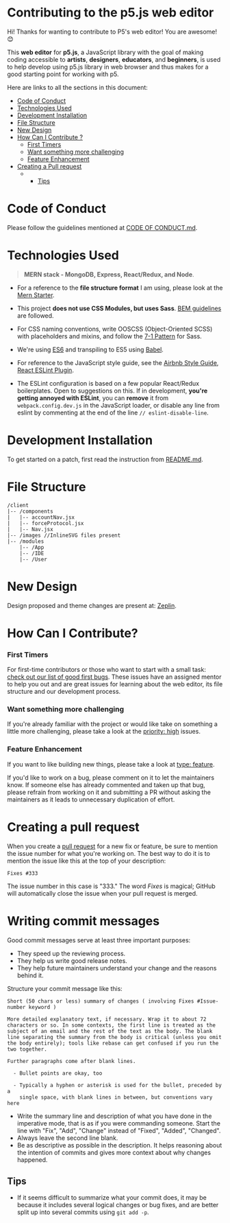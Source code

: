 # Contributing to the p5.js web editor 

Hi! Thanks for wanting to contribute to P5's web editor! You are awesome! 😊

This **web editor** for **p5.js**, a JavaScript library with the goal of making coding accessible to **artists**, **designers**, **educators**, and **beginners**, is used to help develop using p5.js library in web browser and thus makes for a good starting point for working with p5. 

Here are links to all the sections in this document:

<!-- If you change any of the headings in this document, remember to update the table of contents. -->

- [Code of Conduct](#code-of-conduct)
- [Technologies Used](#technologies-used)
- [Development Installation](#development-installation)
- [File Structure](#file-structure)
- [New Design](#new-design)
- [How Can I Contribute ?](#how-can-i-contribute?)
  - [First Timers](#first-timers)
  - [Want something more challenging](#want-something-more-challenging)
  - [Feature Enhancement](#feature-enhancement)
- [Creating a Pull request](#creating-a-pull-request)
  - - [Tips](#tips)

# Code of Conduct

Please follow the guidelines mentioned at [CODE OF CONDUCT.md](https://github.com/processing/p5.js-web-editor/blob/master/CODE_OF_CONDUCT.md#p5js-code-of-conduct).

# Technologies Used

 > **MERN stack - MongoDB, Express, React/Redux, and Node**. 
 
 - For a reference to the **file structure format** I am using, please look at the [Mern Starter](https://github.com/Hashnode/mern-starter).

 - This project **does not use CSS Modules, but uses Sass**. [BEM guidelines](http://getbem.com/) are followed. 
 
 - For CSS naming conventions, write OOSCSS (Object-Oriented SCSS) with placeholders and mixins, and follow the [7-1 Pattern](https://sass-guidelin.es/#the-7-1-pattern) for Sass.

 - We're using [ES6](http://es6-features.org/) and transpiling to ES5 using [Babel](https://babeljs.io/). 

 - For reference to the JavaScript style guide, see the [Airbnb Style Guide](https://github.com/airbnb/javascript), [React ESLint Plugin](https://github.com/yannickcr/eslint-plugin-react).

 - The ESLint configuration is based on a few popular React/Redux boilerplates. Open to suggestions on this. If in development, **you're getting annoyed with ESLint**, you can **remove** it from `webpack.config.dev.js` in the JavaScript loader, or disable any line from eslint by commenting at the end of the line `// eslint-disable-line`.

# Development Installation

To get started on a patch, first read the instruction from [README.md](https://github.com/processing/p5.js-web-editor#development-installation).

# File Structure

```
/client
|-- /components
|   |-- accountNav.jsx
|   |-- forceProtocol.jsx
|   |-- Nav.jsx
|-- /images //InlineSVG files present    
|-- /modules
    |-- /App
    |-- /IDE
    |-- /User
```

# New Design

Design proposed and theme changes are present at: [Zeplin](https://scene.zeplin.io/project/55f746c54a02e1e50e0632c3).

# How Can I Contribute?

### First Timers
For first-time contributors or those who want to start with a small task: [check out our list of good first bugs](https://github.com/processing/p5.js-web-editor/labels/good%20first%20issue). These issues have an assigned mentor to help you out and are great issues for learning about the web editor, its file structure and our development process.

### Want something more challenging
If you're already familiar with the project or would like take on something a little more challenging, please take a look at the [priority: high](https://github.com/processing/p5.js-web-editor/labels/priority%3Ahigh) issues.

### Feature Enhancement
If you want to like building new things, please take a look at [type: feature](https://github.com/processing/p5.js-web-editor/labels/type%3Afeature).

If you'd like to work on a bug, please comment on it to let the maintainers know.
If someone else has already commented and taken up that bug, please refrain from working on it and submitting
a PR without asking the maintainers as it leads to unnecessary duplication of effort.

# Creating a pull request

When you create a [pull request](https://help.github.com/articles/creating-a-pull-request/) for a new fix or feature, be sure to mention the issue number for what you're working on. The best way to do it is to mention the issue like this at the top of your description:

    Fixes #333

The issue number in this case is "333." The word *Fixes* is magical; GitHub will automatically close the issue when your pull request is merged.

# Writing commit messages

Good commit messages serve at least three important purposes:

* They speed up the reviewing process.
* They help us write good release notes.
* They help future maintainers understand your change and the reasons behind it.

Structure your commit message like this:

 ```
 Short (50 chars or less) summary of changes ( involving Fixes #Issue-number keyword )

 More detailed explanatory text, if necessary. Wrap it to about 72
 characters or so. In some contexts, the first line is treated as the
 subject of an email and the rest of the text as the body. The blank
 line separating the summary from the body is critical (unless you omit
 the body entirely); tools like rebase can get confused if you run the
 two together.

 Further paragraphs come after blank lines.

   - Bullet points are okay, too

   - Typically a hyphen or asterisk is used for the bullet, preceded by a
     single space, with blank lines in between, but conventions vary here
 ```

* Write the summary line and description of what you have done in the imperative mode, that is as if you were commanding someone. Start the line with "Fix", "Add", "Change" instead of "Fixed", "Added", "Changed".
* Always leave the second line blank.
* Be as descriptive as possible in the description. It helps reasoning about the intention of commits and gives more context about why changes happened.

Tips
----

* If it seems difficult to summarize what your commit does, it may be because it includes several logical changes or bug fixes, and are better split up into several commits using `git add -p`.


